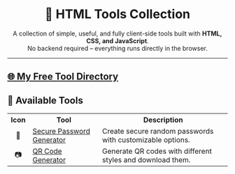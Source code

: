 <h1 align="center">🔧 HTML Tools Collection</h1>

<p align="center">
  A collection of simple, useful, and fully client-side tools built with 
  <b>HTML, CSS, and JavaScript</b>. <br/>
  No backend required – everything runs directly in the browser.
</p>

---

<h2><a href="https://edwinyaboy.github.io/useful-tools/">🌐 My Free Tool Directory</a></h2>

<h2>🚀 Available Tools</h2>

<table>
  <tr>
    <th>Icon</th>
    <th>Tool</th>
    <th>Description</th>
  </tr>
  <tr>
    <td align="center">🔑</td>
    <td><a href="https://edwinyaboy.github.io/free-password-generator/">Secure Password Generator</td>
    <td>Create secure random passwords with customizable options.</td>
  </tr>
  <tr>
    <td align="center">📷</td>
    <td><a href="https://edwinyaboy.github.io/crypto-qr-code-generator/">QR Code Generator</a></td>
    <td>Generate QR codes with different styles and download them.</td>
  </tr>
</table>

